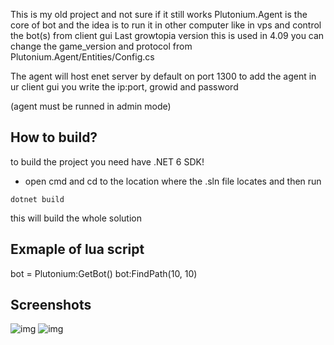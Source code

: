 This is my old project and not sure if it still works
Plutonium.Agent is the core of bot and the idea is to run it in other computer like in vps and control the bot(s) from client gui
Last growtopia version this is used in 4.09 you can change the game_version and protocol from Plutonium.Agent/Entities/Config.cs

The agent will host enet server by default on port 1300
to add the agent in ur client gui you write the ip:port, growid and password

(agent must be runned in admin mode)

## How to build?
to build the project you need have .NET 6 SDK!
- open cmd and cd to the location where the .sln file locates and then run 
```
dotnet build
```
this will build the whole solution
## Exmaple of lua script

bot = Plutonium:GetBot()
bot:FindPath(10, 10)
## Screenshots
![img](https://cdn.discordapp.com/attachments/863369169302716459/1054451613655388230/image.png)
![img](https://cdn.discordapp.com/attachments/863369169302716459/1054451721222504538/image.png)
